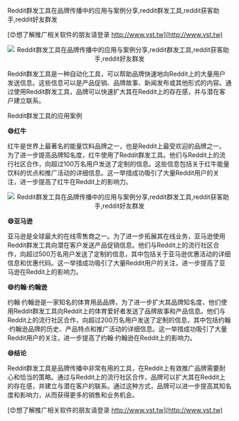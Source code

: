 Reddit群发工具在品牌传播中的应用与案例分享,reddit群发工具,reddit获客助手,reddit好友群发

[😍想了解推广相关软件的朋友请登录 http://www.vst.tw](http://www.vst.tw)

 <center><img src="https://vst.tw/MP4/tuiguang/png/7.png" alt="Reddit群发工具在品牌传播中的应用与案例分享,reddit群发工具,reddit获客助手,reddit好友群发"></center>

Reddit群发工具是一种自动化工具，可以帮助品牌快速地向Reddit上的大量用户发送信息。这些信息可以是产品促销、品牌故事、新闻发布或其他形式的内容。通过使用Reddit群发工具，品牌可以快速扩大其在Reddit上的存在感，并与潜在客户建立联系。

Reddit群发工具的应用案例

**😄红牛**

红牛是世界上最著名的能量饮料品牌之一，也是Reddit上最受欢迎的品牌之一。为了进一步提高品牌知名度，红牛使用了Reddit群发工具。他们与Reddit上的流行社区合作，向超过100万名用户发送了定制的信息。这些信息包括关于红牛能量饮料的优点和推广活动的详细信息。这一举措成功吸引了大量Reddit用户的关注，进一步提高了红牛在Reddit上的影响力。

 <center><img src="https://vst.tw/MP4/tuiguang/png/6.png" alt="Reddit群发工具在品牌传播中的应用与案例分享,reddit群发工具,reddit获客助手,reddit好友群发"></center>

**😄亚马逊**

亚马逊是全球最大的在线零售商之一。为了进一步拓展其在线业务，亚马逊使用Reddit群发工具向潜在客户发送产品促销信息。他们与Reddit上的流行社区合作，向超过500万名用户发送了定制的信息，其中包括关于亚马逊优惠活动的详细信息和优惠代码。这一举措成功吸引了大量Reddit用户的关注，进一步提高了亚马逊在Reddit上的影响力。

**😄约翰·约翰逊**

约翰·约翰逊是一家知名的体育用品品牌，为了进一步扩大其品牌知名度，他们使用Reddit群发工具向Reddit上的体育爱好者发送了品牌故事和产品信息。他们与Reddit上的流行社区合作，向超过200万名用户发送了定制的信息，其中包括约翰·约翰逊品牌的历史、产品特点和推广活动的详细信息。这一举措成功吸引了大量Reddit用户的关注，进一步提高了约翰·约翰逊在Reddit上的影响力。

**😄结论**

Reddit群发工具是品牌传播中非常有用的工具，在Reddit上有效推广品牌需要耐心和恰当的策略。通过与Reddit上的流行社区合作，品牌可以扩大其在Reddit上的存在感，并建立与潜在客户的联系。通过这种方式，品牌可以进一步提高其知名度和影响力，从而获得更多的销售和业务机会。

[😍想了解推广相关软件的朋友请登录 http://www.vst.tw](http://www.vst.tw)



